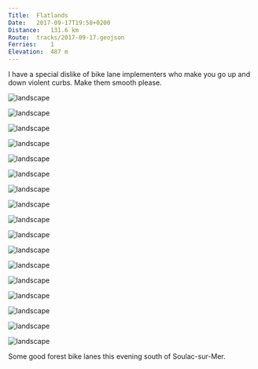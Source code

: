 ```yaml
---
Title:	Flatlands
Date:	2017-09-17T19:58+0200
Distance:	131.6 km
Route:	tracks/2017-09-17.geojson
Ferries:	1
Elevation:	487 m
---
```


I have a special dislike of bike lane implementers who make you go up and down violent curbs. Make them smooth please.

![landscape](http://pbs.twimg.com/media/DJ8qlC7XkAAb1t2.jpg "Atlantic")

![landscape](http://pbs.twimg.com/media/DJ8qtmRX0AAu0_9.jpg "Taking flight")

![landscape](http://pbs.twimg.com/media/DJ8q8WuW4AYshld.jpg "Rochefort, like Newport, has a Transporter Bridge. I went over the other one though.")

![landscape](http://pbs.twimg.com/media/DJ8ro8dX0AEU9Wt.jpg "Bike lane colours")

![landscape](http://pbs.twimg.com/media/DJ8r01WXkAANaJr.jpg "Brouage")

![landscape](http://pbs.twimg.com/media/DJ8r_aYWkAEHrbE.jpg "Bike lane after the rain")

![landscape](http://pbs.twimg.com/media/DJ8sLulW4AYbOsx.jpg "Another bridge")

![landscape](http://pbs.twimg.com/media/DJ8sfFwWsAkQub1.jpg "By the beach")

![landscape](http://pbs.twimg.com/media/DJ8swKKWAAAbLH4.jpg "Fishing on the Atlantic (north of Royan)")

![landscape](http://pbs.twimg.com/media/DJ8s7L7XoAUA9fl.jpg "Royan rainbow")

![landscape](http://pbs.twimg.com/media/DJ8tA9gX0AcVOrh.jpg "Rain heading my way on the ferry")

![landscape](http://pbs.twimg.com/media/DJ8tNg0WkAA6e_R.jpg "Air display and rainbow")

![landscape](http://pbs.twimg.com/media/DJ8tbVuXkAAXKeD.jpg "Bike lane by a railway track near Surlac-sur-Mer.")

![landscape](http://pbs.twimg.com/media/DJ8tgrKW0AEQFlM.jpg "Sun through the trees")

![landscape](http://pbs.twimg.com/media/DJ8tmGTWsAETBl6.jpg "Golden bike lane")

![landscape](http://pbs.twimg.com/media/DJ8t70xWsAAM5-I.jpg "Liberty")

![landscape](http://pbs.twimg.com/media/DJ8vTO5X0AA7qTk.jpg "Liberty")

Some good forest bike lanes this evening south of Soulac-sur-Mer.

